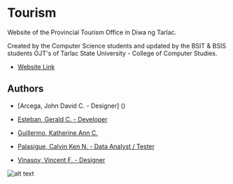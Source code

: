 # Tourism

Website of the Provincial Tourism Office in Diwa ng Tarlac.

Created by the Computer Science students and updated by the BSIT & BSIS students OJT's of Tarlac State University - College of Computer Studies.


- [Website Link](https://museo-ng-kanlahi.netlify.app/)


## Authors

- [Arcega, John David C. - Designer] ()
- [Esteban, Gerald C. - Developer]()
- [Guillermo, Katherine Ann C.]()

- [Palasigue, Calvin Ken N. - Data Analyst / Tester]()

- [Vinasoy, Vincent F. - Designer]()

![alt text](preview.png)
